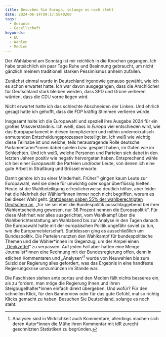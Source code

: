 ```yaml
---
title: Besuchen Sie Europa, solange es noch steht
date: 2024-06-14T09:17:58+0200
tags:
  - Gerante
  - Gesellschaft
keywords:
  - EU
  - Wahlen
  - Medien
---
```


Der Wahlabend am Sonntag ist mir reichlich in die Knochen gegangen. Ich habe tatsächlich ein paar Tage Ruhe und Besinnung gebraucht, um nicht gänzlich meinem traditionell starken Pessimismus anheim zufallen. 

Zunächst einmal wurde in Deutschland irgendwie genauso gewählt, wie ich es schon erwartet hatte. Ich war davon ausgegangen, dass die Arschlöcher für Deutschland stark bleiben werden, dass SPD und Grüne verlieren würden, dass die CDU vorne liegen wird. 

Nicht erwartet hatte ich das schlechte Abschneiden der Linken. Und ehrlich gesagt hatte ich gehofft, dass die FDP kräftig Stimmen verlieren würde. 

Insgesamt halte ich die Europawahl und speziell ihre Ausgabe 2024 für ein großes Missverständnis. Ich weiß, dass *in Europa* viel entschieden wird, wie das Europaparlament in diesen komplizierten und mithin undemokratisch anmutenden Entscheidungsprozessen beteiligt ist. Ich weiß wie wichtig diese Teilhabe ist und welche, teils herausragende Rolle deutsche Parlamentarier\*innen dabei spielen bzw. gespielt haben, im Guten wie im Schlechten. Und ich weiß, welche Personen und Parteien sich dabei in den letzten Jahren positiv wie negativ hervorgetan haben. Entsprechend wähle ich bei einer Europawahl die Parteien und/oder Leute, von denen ich eine gute Arbeit in Straßburg und Brüssel erwarte. 

Damit gehöre ich zu einer Minderheit. Früher™ gingen kaum Leute zur Europawahl, weil sie diese für unwichtig oder sogar überflüssig hielten. Heute ist die Wahlbeteiligung erfreulicherweise deutlich höher, aber leider hat die Mehrheit der Wähler\*innen immer noch nicht begriffen, worum es bei dieser Wahl geht. [Stattdessen gaben 55% der wahlberechtigten Deutschen an](https://www.tagesschau.de/europawahl/analyse-wahlabend-100.html), „für sie sei eher die Bundespolitik ausschlaggebend bei ihrer Wahlentscheidung gewesen, nur 38 Prozent nennen die Europapolitik“. Für diese Mehrheit war alles ausgerichtet, vom Wahlkampf über die Wahlberichterstattung am Wahlabend bis zur Analyse in den Tagen danach. Die Europawahl hatte mit der europäischen Politik ungefähr soviel zu tun, wie die Europameisterschaft. Stattdessen ging es ausschließlich um Bundespolitik. Die Parteien nutzten den Wahlkampf für bundespolitische Themen und die Wähler\*innen im Gegenzug, um der Ampel einen „[Denkzettel](https://duckduckgo.com/?t=h_&q=europawahl+denkzettel)“ zu verpassen. Auf jeden Fall aber hatten eine Menge Journalist\*innen eine Rechnung mit der Bundesregierung offen, denn in etlichen Kommentaren und „Analysen“[^1] wurde von Neuwahlen bis zum Suizid der Regierung alles gefordert, was das Ergebnis in eine handfeste Regierungskrise umzumünzen im Stande war. 

Die Faschisten stehen ante portas und den Medien fällt nichts besseres ein, als zu fordern, man möge die Regierung ihnen und ihren Steigbügelhalter\*innen einfach direkt übergeben. Und wofür? Für den schnellen Klick, für den Bannerview oder für das gute Gefühl, mal so richtig Klicks gemacht zu haben. Besuchen Sie Deutschland, solange es noch steht.

[^1]: Analysen sind in Wirklichkeit auch Kommentare, allerdings machen sich deren Autor\*innen die Mühe ihren Kommentar mit idR zurecht geschnitzten Statistiken zu begründen. 
